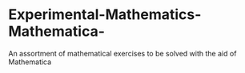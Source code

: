 # Experimental-Mathematics-Mathematica-
An assortment of mathematical exercises to be solved with the aid of Mathematica

